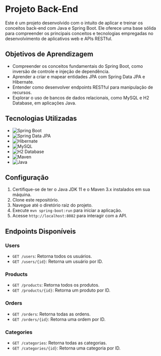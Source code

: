 # Projeto Back-End

Este é um projeto desenvolvido com o intuito de aplicar e treinar os conceitos back-end com Java e Spring Boot. 
Ele oferece uma base sólida para compreender os principais conceitos e tecnologias empregadas no desenvolvimento de aplicativos web e APIs RESTful.

## Objetivos de Aprendizagem

- Compreender os conceitos fundamentais do Spring Boot, como inversão de controle e injeção de dependência.
- Aprender a criar e mapear entidades JPA com Spring Data JPA e Hibernate.
- Entender como desenvolver endpoints RESTful para manipulação de recursos.
- Explorar o uso de bancos de dados relacionais, como MySQL e H2 Database, em aplicações Java.

## Tecnologias Utilizadas

- ![Spring Boot](https://img.shields.io/badge/Spring_Boot-green)
- ![Spring Data JPA](https://img.shields.io/badge/Spring_Data_JPA-green)
- ![Hibernate](https://img.shields.io/badge/Hibernate-green)
- ![MySQL](https://img.shields.io/badge/MySQL-blue)
- ![H2 Database](https://img.shields.io/badge/H2_Database-blue)
- ![Maven](https://img.shields.io/badge/Maven-red)
- ![Java](https://img.shields.io/badge/Java-orange)

## Configuração

1. Certifique-se de ter o Java JDK 11 e o Maven 3.x instalados em sua máquina.
2. Clone este repositório.
3. Navegue até o diretório raiz do projeto.
4. Execute `mvn spring-boot:run` para iniciar a aplicação.
5. Acesse `http://localhost:8082` para interagir com a API.

## Endpoints Disponíveis

### Users

- `GET /users`: Retorna todos os usuários.
- `GET /users/{id}`: Retorna um usuário por ID.

### Products

- `GET /products`: Retorna todos os produtos.
- `GET /products/{id}`: Retorna um produto por ID.

### Orders

- `GET /orders`: Retorna todas as ordens.
- `GET /orders/{id}`: Retorna uma ordem por ID.

### Categories

- `GET /categories`: Retorna todas as categorias.
- `GET /categories/{id}`: Retorna uma categoria por ID.
